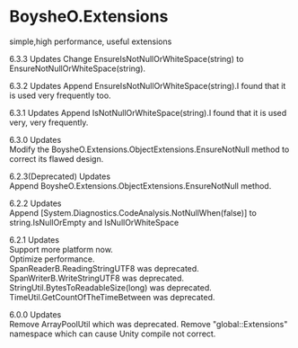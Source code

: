# BoysheO.Extensions

simple,high performance, useful extensions

6.3.3 Updates
Change EnsureIsNotNullOrWhiteSpace(string) to EnsureNotNullOrWhiteSpace(string).

6.3.2 Updates
Append EnsureIsNotNullOrWhiteSpace(string).I found that it is used very frequently too.

6.3.1 Updates
Append IsNotNullOrWhiteSpace(string).I found that it is used very, very frequently.

6.3.0 Updates  
Modify the BoysheO.Extensions.ObjectExtensions.EnsureNotNull method to correct its flawed design.

6.2.3(Deprecated) Updates  
Append BoysheO.Extensions.ObjectExtensions.EnsureNotNull method.

6.2.2 Updates  
Append [System.Diagnostics.CodeAnalysis.NotNullWhen(false)] to string.IsNullOrEmpty and IsNullOrWhiteSpace

6.2.1 Updates  
Support more platform now.  
Optimize performance.  
SpanReaderB.ReadingStringUTF8 was deprecated.  
SpanWriterB.WriteStringUTF8 was deprecated.  
StringUtil.BytesToReadableSize(long) was deprecated.  
TimeUtil.GetCountOfTheTimeBetween was deprecated.  

6.0.0 Updates  
Remove ArrayPoolUtil which was deprecated.
Remove "global::Extensions" namespace which can cause Unity compile not correct.
